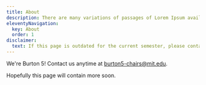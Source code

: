 ```yaml
---
title: About
description: There are many variations of passages of Lorem Ipsum available.
eleventyNavigation:
  key: About
  order: 1
disclaimer:
  text: If this page is outdated for the current semester, please contact the current floor chairs.
---
```


We're Burton 5! Contact us anytime at [burton5-chairs@mit.edu](mailto:burton5-chairs@mit.edu).

Hopefully this page will contain more soon.